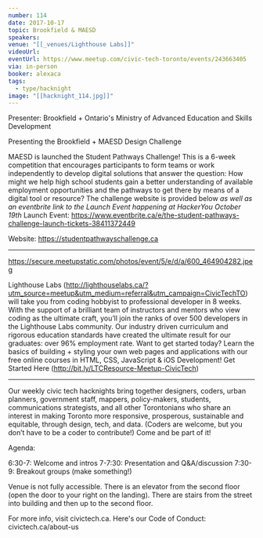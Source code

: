 ```yaml
---
number: 114
date: 2017-10-17
topic: Brookfield & MAESD
speakers: 
venue: "[[_venues/Lighthouse Labs]]"
videoUrl: 
eventUrl: https://www.meetup.com/civic-tech-toronto/events/243663405
via: in-person
booker: alexaca
tags:
  - type/hacknight
image: "[[hacknight_114.jpg]]"
---
```


Presenter: Brookfield + Ontario's Ministry of Advanced Education and Skills Development

Presenting the Brookfield + MAESD Design Challenge

MAESD is launched the Student Pathways Challenge! This is a 6-week competition that encourages participants to form teams or work independently to develop digital solutions that answer the question: How might we help high school students gain a better understanding of available employment opportunities and the pathways to get there by means of a digital tool or resource?
The challenge website is provided below *as well as an eventbrite link to the Launch Event happening at HackerYou October 19th*
Launch Event: https://www.eventbrite.ca/e/the-student-pathways-challenge-launch-tickets-38411372449

Website: https://studentpathwayschallenge.ca

***

https://secure.meetupstatic.com/photos/event/5/e/d/a/600_464904282.jpeg

Lighthouse Labs (http://lighthouselabs.ca/?utm_source=meetup&utm_medium=referral&utm_campaign=CivicTechTO) will take you from coding hobbyist to professional developer in 8 weeks. With the support of a brilliant team of instructors and mentors who view coding as the ultimate craft, you’ll join the ranks of over 500 developers in the Lighthouse Labs community. Our industry driven curriculum and rigorous education standards have created the ultimate result for our graduates: over 96% employment rate. Want to get started today? Learn the basics of building + styling your own web pages and applications with our free online courses in HTML, CSS, JavaScript & iOS Development! Get Started Here (http://bit.ly/LTCResource-Meetup-CivicTech)

***

Our weekly civic tech hacknights bring together designers, coders, urban planners, government staff, mappers, policy-makers, students, communications strategists, and all other Torontonians who share an interest in making Toronto more responsive, prosperous, sustainable and equitable, through design, tech, and data. (Coders are welcome, but you don’t have to be a coder to contribute!) Come and be part of it!

Agenda:

6:30-7: Welcome and intros
7-7:30: Presentation and Q&A/discussion
7:30-9: Breakout groups (make something!)

Venue is not fully accessible. There is an elevator from the second floor (open the door to your right on the landing). There are stairs from the street into building and then up to the second floor.

For more info, visit civictech.ca. Here's our Code of Conduct: civictech.ca/about-us